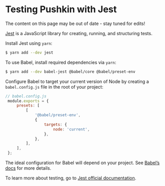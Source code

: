 # Testing Pushkin with Jest

The content on this page may be out of date - stay tuned for edits!

[Jest](https://jestjs.io/en/) is a JavaScript library for creating, running, and structuring tests.

Install Jest using `yarn`:

```bash
$ yarn add --dev jest
```

To use Babel, install required dependencies via `yarn`:

```bash
$ yarn add --dev babel-jest @babel/core @babel/preset-env
```

Configure Babel to target your current version of Node by creating a `babel.config.js` file in the root of your project:

```javascript
// babel.config.js
 module.exports = {
     presets: [
         [
             '@babel/preset-env',
             {
                 targets: {
                     node: 'current',
                 },
             },
         ],
     ],
 };
```

The ideal configuration for Babel will depend on your project. See [Babel’s docs](https://babeljs.io/docs/en/) for more details.

To learn more about testing, go to [Jest official documentation](https://jestjs.io/docs/en/getting-started).

